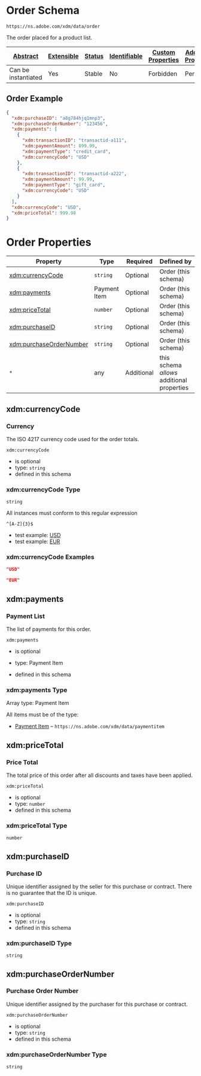 
# Order Schema

```
https://ns.adobe.com/xdm/data/order
```

The order placed for a product list.

| [Abstract](../../../abstract.md) | [Extensible](../../../extensions.md) | [Status](../../../status.md) | [Identifiable](../../../id.md) | [Custom Properties](../../../extensions.md) | [Additional Properties](../../../extensions.md) | Defined In |
|----------------------------------|--------------------------------------|------------------------------|--------------------------------|---------------------------------------------|-------------------------------------------------|------------|
| Can be instantiated | Yes | Stable | No | Forbidden | Permitted | [datatypes/data/order.schema.json](datatypes/data/order.schema.json) |

## Order Example
```json
{
  "xdm:purchaseID": "a8g784hjq1mnp3",
  "xdm:purchaseOrderNumber": "123456",
  "xdm:payments": [
    {
      "xdm:transactionID": "transactid-a111",
      "xdm:paymentAmount": 899.99,
      "xdm:paymentType": "credit_card",
      "xdm:currencyCode": "USD"
    },
    {
      "xdm:transactionID": "transactid-a222",
      "xdm:paymentAmount": 99.99,
      "xdm:paymentType": "gift_card",
      "xdm:currencyCode": "USD"
    }
  ],
  "xdm:currencyCode": "USD",
  "xdm:priceTotal": 999.98
}
```

# Order Properties

| Property | Type | Required | Defined by |
|----------|------|----------|------------|
| [xdm:currencyCode](#xdmcurrencycode) | `string` | Optional | Order (this schema) |
| [xdm:payments](#xdmpayments) | Payment Item | Optional | Order (this schema) |
| [xdm:priceTotal](#xdmpricetotal) | `number` | Optional | Order (this schema) |
| [xdm:purchaseID](#xdmpurchaseid) | `string` | Optional | Order (this schema) |
| [xdm:purchaseOrderNumber](#xdmpurchaseordernumber) | `string` | Optional | Order (this schema) |
| `*` | any | Additional | this schema *allows* additional properties |

## xdm:currencyCode
### Currency

The ISO 4217 currency code used for the order totals.

`xdm:currencyCode`
* is optional
* type: `string`
* defined in this schema

### xdm:currencyCode Type


`string`


All instances must conform to this regular expression 
```regex
^[A-Z]{3}$
```

* test example: [USD](https://regexr.com/?expression=%5E%5BA-Z%5D%7B3%7D%24&text=USD)
* test example: [EUR](https://regexr.com/?expression=%5E%5BA-Z%5D%7B3%7D%24&text=EUR)




### xdm:currencyCode Examples

```json
"USD"
```

```json
"EUR"
```



## xdm:payments
### Payment List

The list of payments for this order.

`xdm:payments`
* is optional
* type: Payment Item

* defined in this schema

### xdm:payments Type


Array type: Payment Item

All items must be of the type:
* [Payment Item](paymentitem.schema.md) – `https://ns.adobe.com/xdm/data/paymentitem`








## xdm:priceTotal
### Price Total

The total price of this order after all discounts and taxes have been applied.

`xdm:priceTotal`
* is optional
* type: `number`
* defined in this schema

### xdm:priceTotal Type


`number`






## xdm:purchaseID
### Purchase ID

Unique identifier assigned by the seller for this purchase or contract. There is no guarantee that the ID is unique.

`xdm:purchaseID`
* is optional
* type: `string`
* defined in this schema

### xdm:purchaseID Type


`string`






## xdm:purchaseOrderNumber
### Purchase Order Number

Unique identifier assigned by the purchaser for this purchase or contract.

`xdm:purchaseOrderNumber`
* is optional
* type: `string`
* defined in this schema

### xdm:purchaseOrderNumber Type


`string`





